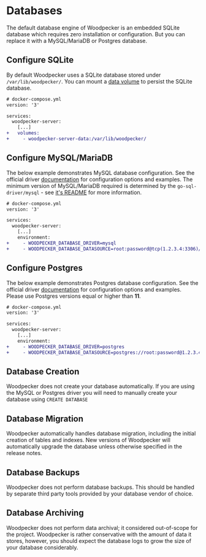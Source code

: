 # Databases

The default database engine of Woodpecker is an embedded SQLite database which requires zero installation or configuration. But you can replace it with a MySQL/MariaDB or Postgres database.

## Configure SQLite

By default Woodpecker uses a SQLite database stored under `/var/lib/woodpecker/`. You can mount a [data volume](https://docs.docker.com/storage/volumes/#create-and-manage-volumes) to persist the SQLite database.

```diff
# docker-compose.yml
version: '3'

services:
  woodpecker-server:
    [...]
+   volumes:
+     - woodpecker-server-data:/var/lib/woodpecker/
```

## Configure MySQL/MariaDB

The below example demonstrates MySQL database configuration. See the official driver [documentation](https://github.com/go-sql-driver/mysql#dsn-data-source-name) for configuration options and examples.
The minimum version of MySQL/MariaDB required is determined by the `go-sql-driver/mysql` - see [it's README](https://github.com/go-sql-driver/mysql#requirements) for more information.

```diff
# docker-compose.yml
version: '3'

services:
  woodpecker-server:
    [...]
    environment:
+     - WOODPECKER_DATABASE_DRIVER=mysql
+     - WOODPECKER_DATABASE_DATASOURCE=root:password@tcp(1.2.3.4:3306)/woodpecker?parseTime=true
```

## Configure Postgres

The below example demonstrates Postgres database configuration. See the official driver [documentation](https://www.postgresql.org/docs/current/static/libpq-connect.html#LIBPQ-CONNSTRING) for configuration options and examples.
Please use Postgres versions equal or higher than **11**.

```diff
# docker-compose.yml
version: '3'

services:
  woodpecker-server:
    [...]
    environment:
+     - WOODPECKER_DATABASE_DRIVER=postgres
+     - WOODPECKER_DATABASE_DATASOURCE=postgres://root:password@1.2.3.4:5432/postgres?sslmode=disable
```

## Database Creation

Woodpecker does not create your database automatically. If you are using the MySQL or Postgres driver you will need to manually create your database using `CREATE DATABASE`

## Database Migration

Woodpecker automatically handles database migration, including the initial creation of tables and indexes. New versions of Woodpecker will automatically upgrade the database unless otherwise specified in the release notes.

## Database Backups

Woodpecker does not perform database backups. This should be handled by separate third party tools provided by your database vendor of choice.

## Database Archiving

Woodpecker does not perform data archival; it considered out-of-scope for the project. Woodpecker is rather conservative with the amount of data it stores, however, you should expect the database logs to grow the size of your database considerably.
